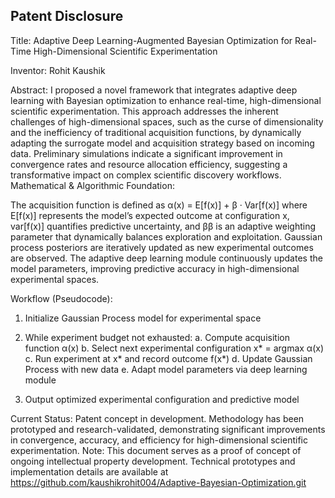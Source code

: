 ## Patent Disclosure

Title: Adaptive Deep Learning-Augmented Bayesian Optimization for Real-Time High-Dimensional Scientific Experimentation

Inventor: Rohit Kaushik

Abstract:
I proposed a novel framework that integrates adaptive deep learning with Bayesian optimization to enhance real-time, high-dimensional scientific experimentation. This approach addresses the inherent challenges of high-dimensional spaces, such as the curse of dimensionality and the inefficiency of traditional acquisition functions, by dynamically adapting the surrogate model and acquisition strategy based on incoming data. Preliminary simulations indicate a significant improvement in convergence rates and resource allocation efficiency, suggesting a transformative impact on complex scientific discovery workflows.
Mathematical & Algorithmic Foundation:

The acquisition function is defined as
                                                 α(x) = E[f(x)] + β · Var[f(x)]
where E[f(x)] represents the model’s expected outcome at configuration x, var[f(x)] quantifies predictive uncertainty, and ββ is an adaptive weighting parameter that dynamically balances exploration and exploitation. Gaussian process posteriors are iteratively updated as new experimental outcomes are observed. The adaptive deep learning module continuously updates the model parameters, improving predictive accuracy in high-dimensional experimental spaces.

Workflow (Pseudocode):
1. Initialize Gaussian Process model for experimental space
2. While experiment budget not exhausted:
       a. Compute acquisition function α(x)
       b. Select next experimental configuration x* = argmax α(x)
       c. Run experiment at x* and record outcome f(x*)
       d. Update Gaussian Process with new data
       e. Adapt model parameters via deep learning module

3. Output optimized experimental configuration and predictive model

Current Status: Patent concept in development. Methodology has been prototyped and research-validated, demonstrating significant improvements in convergence, accuracy, and efficiency for high-dimensional scientific experimentation.
Note: This document serves as a proof of concept of ongoing intellectual property development. Technical prototypes and implementation details are available at https://github.com/kaushikrohit004/Adaptive-Bayesian-Optimization.git
